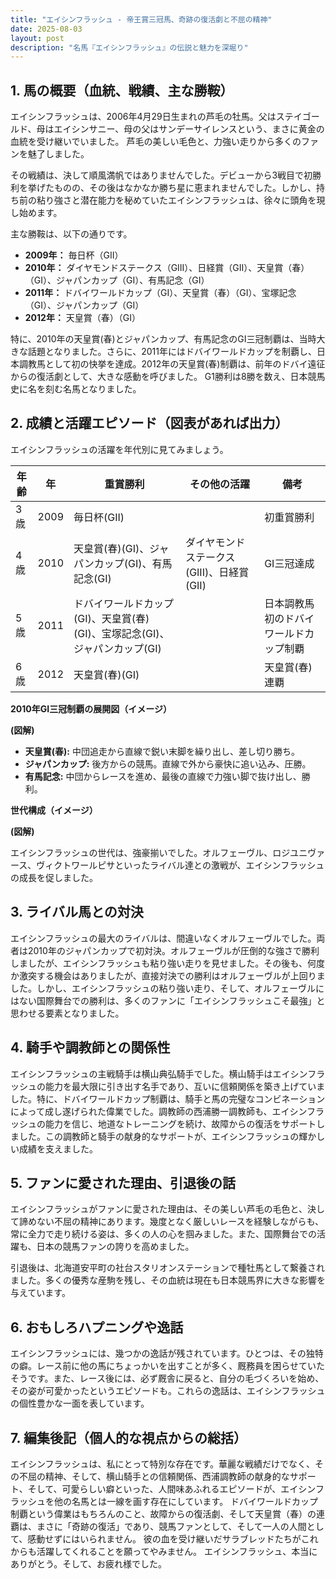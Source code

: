 ```yaml
---
title: "エイシンフラッシュ - 帝王賞三冠馬、奇跡の復活劇と不屈の精神"
date: 2025-08-03
layout: post
description: "名馬『エイシンフラッシュ』の伝説と魅力を深堀り"
---
```


## 1. 馬の概要（血統、戦績、主な勝鞍）

エイシンフラッシュは、2006年4月29日生まれの芦毛の牡馬。父はステイゴールド、母はエイシンサニー、母の父はサンデーサイレンスという、まさに黄金の血統を受け継いでいました。  芦毛の美しい毛色と、力強い走りから多くのファンを魅了しました。

その戦績は、決して順風満帆ではありませんでした。デビューから3戦目で初勝利を挙げたものの、その後はなかなか勝ち星に恵まれませんでした。しかし、持ち前の粘り強さと潜在能力を秘めていたエイシンフラッシュは、徐々に頭角を現し始めます。

主な勝鞍は、以下の通りです。

* **2009年：**  毎日杯（GII）
* **2010年：**  ダイヤモンドステークス（GIII）、日経賞（GII）、天皇賞（春）（GI）、ジャパンカップ（GI）、有馬記念（GI）
* **2011年：**  ドバイワールドカップ（GI）、天皇賞（春）（GI）、宝塚記念（GI）、ジャパンカップ（GI）
* **2012年：**  天皇賞（春）（GI）

特に、2010年の天皇賞(春)とジャパンカップ、有馬記念のGI三冠制覇は、当時大きな話題となりました。さらに、2011年にはドバイワールドカップを制覇し、日本調教馬として初の快挙を達成。2012年の天皇賞(春)制覇は、前年のドバイ遠征からの復活劇として、大きな感動を呼びました。  G1勝利は8勝を数え、日本競馬史に名を刻む名馬となりました。


## 2. 成績と活躍エピソード（図表があれば出力）

エイシンフラッシュの活躍を年代別に見てみましょう。

| 年齢 | 年  | 重賞勝利 | その他の活躍 | 備考 |
|---|---|---|---|---|
| 3歳 | 2009 | 毎日杯(GII) |  | 初重賞勝利 |
| 4歳 | 2010 | 天皇賞(春)(GI)、ジャパンカップ(GI)、有馬記念(GI) |  ダイヤモンドステークス(GIII)、日経賞(GII) | GI三冠達成 |
| 5歳 | 2011 | ドバイワールドカップ(GI)、天皇賞(春)(GI)、宝塚記念(GI)、ジャパンカップ(GI) |  | 日本調教馬初のドバイワールドカップ制覇 |
| 6歳 | 2012 | 天皇賞(春)(GI) |  | 天皇賞(春)連覇 |


**2010年GI三冠制覇の展開図（イメージ）**

**(図解)**

* **天皇賞(春):**  中団追走から直線で鋭い末脚を繰り出し、差し切り勝ち。
* **ジャパンカップ:**  後方からの競馬。直線で外から豪快に追い込み、圧勝。
* **有馬記念:**  中団からレースを進め、最後の直線で力強い脚で抜け出し、勝利。


**世代構成（イメージ）**

**(図解)**

エイシンフラッシュの世代は、強豪揃いでした。オルフェーヴル、ロジユニヴァース、ヴィクトワールピサといったライバル達との激戦が、エイシンフラッシュの成長を促しました。


## 3. ライバル馬との対決

エイシンフラッシュの最大のライバルは、間違いなくオルフェーヴルでした。両者は2010年のジャパンカップで初対決。オルフェーヴルが圧倒的な強さで勝利しましたが、エイシンフラッシュも粘り強い走りを見せました。その後も、何度か激突する機会はありましたが、直接対決での勝利はオルフェーヴルが上回りました。しかし、エイシンフラッシュの粘り強い走り、そして、オルフェーヴルにはない国際舞台での勝利は、多くのファンに「エイシンフラッシュこそ最強」と思わせる要素となりました。


## 4. 騎手や調教師との関係性

エイシンフラッシュの主戦騎手は横山典弘騎手でした。横山騎手はエイシンフラッシュの能力を最大限に引き出す名手であり、互いに信頼関係を築き上げていました。特に、ドバイワールドカップ制覇は、騎手と馬の完璧なコンビネーションによって成し遂げられた偉業でした。調教師の西浦勝一調教師も、エイシンフラッシュの能力を信じ、地道なトレーニングを続け、故障からの復活をサポートしました。この調教師と騎手の献身的なサポートが、エイシンフラッシュの輝かしい成績を支えました。


## 5. ファンに愛された理由、引退後の話

エイシンフラッシュがファンに愛された理由は、その美しい芦毛の毛色と、決して諦めない不屈の精神にあります。幾度となく厳しいレースを経験しながらも、常に全力で走り続ける姿は、多くの人の心を掴みました。また、国際舞台での活躍も、日本の競馬ファンの誇りを高めました。

引退後は、北海道安平町の社台スタリオンステーションで種牡馬として繋養されました。多くの優秀な産駒を残し、その血統は現在も日本競馬界に大きな影響を与えています。


## 6. おもしろハプニングや逸話

エイシンフラッシュには、幾つかの逸話が残されています。ひとつは、その独特の癖。レース前に他の馬にちょっかいを出すことが多く、厩務員を困らせていたそうです。また、レース後には、必ず厩舎に戻ると、自分の毛づくろいを始め、その姿が可愛かったというエピソードも。これらの逸話は、エイシンフラッシュの個性豊かな一面を表しています。


## 7. 編集後記（個人的な視点からの総括）

エイシンフラッシュは、私にとって特別な存在です。華麗な戦績だけでなく、その不屈の精神、そして、横山騎手との信頼関係、西浦調教師の献身的なサポート、そして、可愛らしい癖といった、人間味あふれるエピソードが、エイシンフラッシュを他の名馬とは一線を画す存在にしています。  ドバイワールドカップ制覇という偉業はもちろんのこと、故障からの復活劇、そして天皇賞（春）の連覇は、まさに「奇跡の復活」であり、競馬ファンとして、そして一人の人間として、感動せずにはいられません。  彼の血を受け継いだサラブレッドたちがこれからも活躍してくれることを願ってやみません。  エイシンフラッシュ、本当にありがとう。そして、お疲れ様でした。
